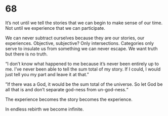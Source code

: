 # 68

It’s not until we tell the stories that we can begin to make sense of our time. Not until we experience that we can participate.

We can never subtract ourselves because they are our stories, our experiences. Objective, subjective? Only intersections. Categories only serve to insulate us from something we can never escape. We want truth but there is no truth. 

“I don’t know what happened to me because it’s never been entirely up to me. I’ve never been able to tell the sum total of my story. If I could, I would just tell you my part and leave it at that.”

”If there was a God, it would be the sum total of the universe. So let God be all that is and don’t separate god-ness from un-god-ness.“

The experience becomes the story becomes the experience.

In endless rebirth we become infinite.